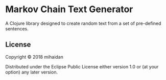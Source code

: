 # Markov Chain Text Generator

A Clojure library designed to create random text from a set of pre-defined sentences.

## License

Copyright © 2018 mihaidan

Distributed under the Eclipse Public License either version 1.0 or (at
your option) any later version.
